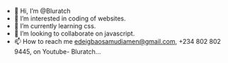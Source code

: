 - 👋 Hi, I’m @Bluratch
- 👀 I’m interested in coding of websites.
- 🌱 I’m currently learning css.
- 💞️ I’m looking to collaborate on javascript.
- 📫 How to reach me edeigbaosamudiamen@gmail.com, +234 802 802 9445, on Youtube- Bluratch...

<!---
Bluratch/Bluratch is a ✨ special ✨ repository because its `README.md` (this file) appears on your GitHub profile.
You can click the Preview link to take a look at your changes.
--->
